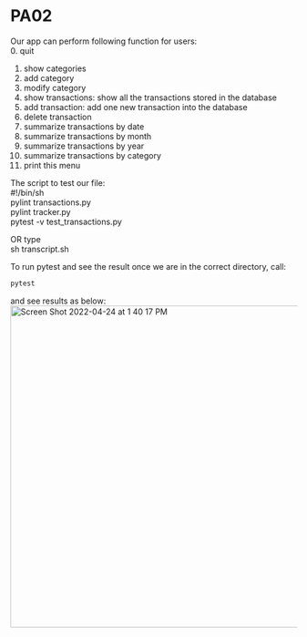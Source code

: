 # PA02
Our app can perform following function for users:<br /> 
0. quit
1. show categories
2. add category
3. modify category
4. show transactions: show all the transactions stored in the database
5. add transaction: add one new transaction into the database
6. delete transaction
7. summarize transactions by date
8. summarize transactions by month
9. summarize transactions by year
10. summarize transactions by category
11. print this menu

The script to test our file:<br />
#!/bin/sh <br />
pylint transactions.py <br />
pylint tracker.py <br />
pytest -v test_transactions.py<br />

OR type<br />
sh transcript.sh

To run pytest and see the result once we are in the correct directory, call:
``` bash
pytest
```
and see results as below:
<img width="565" alt="Screen Shot 2022-04-24 at 1 40 17 PM" src="https://user-images.githubusercontent.com/62511665/164989267-6003b112-0b71-408b-8e6c-e4b3dce7a87e.png">


